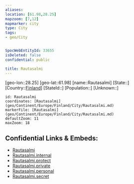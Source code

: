```yaml
---
aliases: 
location: [61.98,28.25]
mapzoom: [7,12] 
mapmarker: city 
type: City
tags:
- geo/City


SpocWebEntityId: 33655
isDeleted: false
confidential: public

title: Rautasalmi
---
```

[geo-lon::28.25]
[geo-lat::61.98]
[name::Rautasalmi]
[State::]
[Country::[Finland](geo/Continent/Europe/Finland.md)]
[StateId::]
[Population::]
[Unknown::]


```leaflet
id: Rautasalmi
coordinates: [Rautasalmi](geo/Continent/Europe/Finland/City/Rautasalmi.md)
markerFile: [Rautasalmi](geo/Continent/Europe/Finland/City/Rautasalmi.md)
defaultZoom: 11 
maxZoom: 18
```


## Confidential Links & Embeds: 
- [Rautasalmi](../../../../../../_public/geo/Continent/Europe/Finland/City/Rautasalmi.md) 
- [Rautasalmi.internal](../../../../../../_internal/geo/Continent/Europe/Finland/City/Rautasalmi.internal.md) 
- [Rautasalmi.protect](../../../../../../_protect/geo/Continent/Europe/Finland/City/Rautasalmi.protect.md) 
- [Rautasalmi.private](../../../../../../_private/geo/Continent/Europe/Finland/City/Rautasalmi.private.md) 
- [Rautasalmi.personal](../../../../../../_personal/geo/Continent/Europe/Finland/City/Rautasalmi.personal.md) 
- [Rautasalmi.secret](../../../../../../_secret/geo/Continent/Europe/Finland/City/Rautasalmi.secret.md) 
